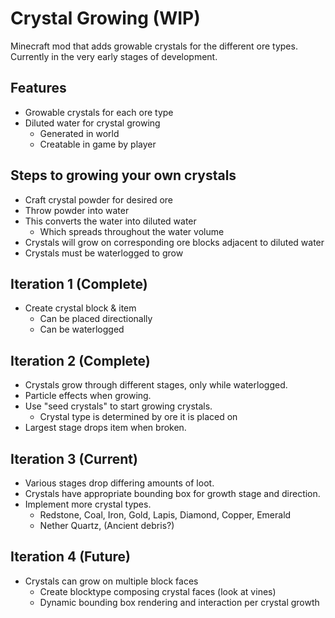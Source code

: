 # Crystal Growing (WIP)
Minecraft mod that adds growable crystals for the different ore types.
Currently in the very early stages of development.

## Features
- Growable crystals for each ore type
- Diluted water for crystal growing
    - Generated in world
    - Creatable in game by player

## Steps to growing your own crystals
- Craft crystal powder for desired ore
- Throw powder into water
- This converts the water into diluted water
  - Which spreads throughout the water volume
- Crystals will grow on corresponding ore blocks adjacent to diluted water
- Crystals must be waterlogged to grow

## Iteration 1 (Complete)
- Create crystal block & item
  - Can be placed directionally
  - Can be waterlogged

## Iteration 2 (Complete)
- Crystals grow through different stages, only while waterlogged.
- Particle effects when growing.
- Use "seed crystals" to start growing crystals.
  - Crystal type is determined by ore it is placed on
- Largest stage drops item when broken.

## Iteration 3 (Current)
- Various stages drop differing amounts of loot.
- Crystals have appropriate bounding box for growth stage and direction.
- Implement more crystal types.
  - Redstone, Coal, Iron, Gold, Lapis, Diamond, Copper, Emerald
  - Nether Quartz, (Ancient debris?)

## Iteration 4 (Future)
- Crystals can grow on multiple block faces
  - Create blocktype composing crystal faces (look at vines)
  - Dynamic bounding box rendering and interaction per crystal growth
